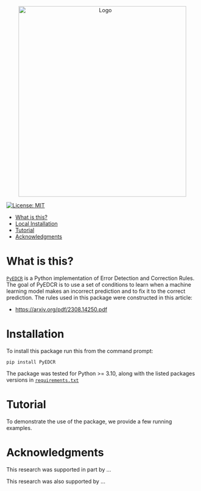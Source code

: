<p align="center">
    <img alt="Logo" src="https://github.com/lab-v2/metacognitive_error_detection_and_correction_v2/blob/maintain_github/images/logo-transparent-png.png" width="440" height="500"/>
</p>

<!-- [![pages-build-deployment](https://github.com/krichelj/PyDiffGame/actions/workflows/pages/pages-build-deployment/badge.svg)](https://github.com/krichelj/PyDiffGame/actions/workflows/pages/pages-build-deployment) -->

[![License: MIT](https://img.shields.io/badge/License-MIT-yellow.svg)](https://opensource.org/licenses/MIT)

- [What is this?](#what-is-this)
- [Local Installation](#local-installation)
- [Tutorial](#tutorial)
- [Acknowledgments](#acknowledgments)

# What is this?

[`PyEDCR`](https://github.com/lab-v2/metacognitive_error_detection_and_correction_v2/tree/master) is a Python implementation of Error Detection and Correction Rules. The goal of PyEDCR is to use a set of conditions to learn when a machine learning model makes an incorrect prediction and to fix it to the correct prediction. The rules used in this package were constructed in this article:
- https://arxiv.org/pdf/2308.14250.pdf

# Installation

To install this package run this from the command prompt:

```
pip install PyEDCR
```

The package was tested for Python >= 3.10, along with the listed packages versions in [`requirements.txt`](https://github.com/lab-v2/metacognitive_error_detection_and_correction_v2/blob/maintain_github/requirements.txt)

# Tutorial

To demonstrate the use of the package, we provide a few running examples.

# Acknowledgments

This research was supported in part by ...

This research was also supported by ...
